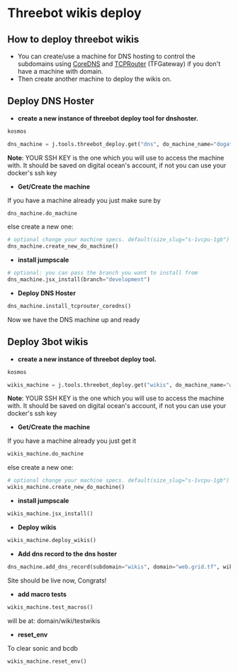 # Threebot wikis deploy

## How to deploy threebot wikis

- You can create/use a machine for DNS hosting to control the subdomains using [CoreDNS](https://github.com/coredns/coredns) and [TCPRouter](https://github.com/xmonader/tcprouter) (TFGateway) if you don't have a machine with domain.
- Then create another machine to deploy the wikis on.

## Deploy DNS Hoster

- **create a new instance of threebot deploy tool for dnshoster.**

```python
kosmos
```

```python
dns_machine = j.tools.threebot_deploy.get("dns", do_machine_name="dogateway", do_token="YOUR DIGITAL OCEAN TOKEN", ssh_key="YOUR SSH KEY")
```

**Note**: YOUR SSH KEY is the one which you will use to access the machine with. It should be saved on digital ocean's account, if not you can use your docker's ssh key

- **Get/Create the machine**

If you have a machine already you just make sure by

```python
dns_machine.do_machine
```

else create a new one:

```python
# optional change your machine specs. default(size_slug="s-1vcpu-1gb")
dns_machine.create_new_do_machine()
```

- **install jumpscale**

```python
# optional: you can pass the branch you want to install from
dns_machine.jsx_install(branch="development")
```

- **Deploy DNS Hoster**

```python
dns_machine.install_tcprouter_coredns()
```

Now we have the DNS machine up and ready

## Deploy 3bot wikis

- **create a new instance of threebot deploy tool.**

```python
kosmos
```

```python
wikis_machine = j.tools.threebot_deploy.get("wikis", do_machine_name="wikis", do_token="YOUR DIGITAL OCEAN TOKEN", ssh_key="YOUR SSH KEY")
```

**Note**: YOUR SSH KEY is the one which you will use to access the machine with. It should be saved on digital ocean's account, if not you can use your docker's ssh key

- **Get/Create the machine**

If you have a machine already you just get it

```python
wikis_machine.do_machine
```

else create a new one:

```python
# optional change your machine specs. default(size_slug="s-1vcpu-1gb")
wikis_machine.create_new_do_machine()
```

- **install jumpscale**

```python
wikis_machine.jsx_install()
```

- **Deploy wikis**

```python
wikis_machine.deploy_wikis()
```

- **Add dns record to the dns hoster**

```python
dns_machine.add_dns_record(subdomain="wikis", domain="web.grid.tf", wikis_machine_ip="WIKIS MACHINE IP", wikis_machine_port="443"):
```

Site should be live now, Congrats!

- **add macro tests**

```python
wikis_machine.test_macros()
```

will be at: domain/wiki/testwikis

- **reset_env**

To clear sonic and bcdb

```python
wikis_machine.reset_env()
```
